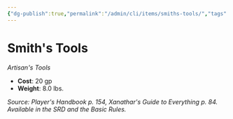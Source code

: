 ```yaml
---
{"dg-publish":true,"permalink":"/admin/cli/items/smiths-tools/","tags":["compendium/src/5e/phb","item/gear/artisans-tools"],"updated":"2025-01-11T15:32:20.496+00:00"}
---
```


# Smith's Tools
*Artisan's Tools*  

- **Cost**: 20 gp
- **Weight**: 8.0 lbs.

*Source: Player's Handbook p. 154, Xanathar's Guide to Everything p. 84. Available in the SRD and the Basic Rules.*